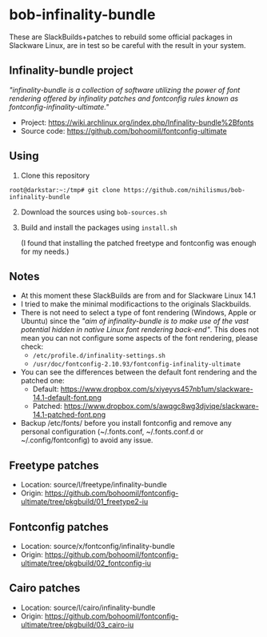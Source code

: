 # bob-infinality-bundle

These are SlackBuilds+patches to rebuild some official
packages in Slackware Linux, are in test so be
careful with the result in your system.

## Infinality-bundle project

*"infinality-bundle is a collection of software utilizing the power of font
rendering offered by infinality patches and fontconfig rules known as
fontconfig-infinality-ultimate."*

*  Project: https://wiki.archlinux.org/index.php/Infinality-bundle%2Bfonts
*  Source code: https://github.com/bohoomil/fontconfig-ultimate

## Using

1.  Clone this repository
  ```
  root@darkstar:~:/tmp# git clone https://github.com/nihilismus/bob-infinality-bundle
  ```

2. Download the sources using `bob-sources.sh`

3. Build and install the packages using `install.sh`

   (I found that installing the patched freetype and fontconfig was enough for my needs.)

## Notes

*  At this moment these SlackBuilds are from and for Slackware Linux 14.1
*  I tried to make the minimal modificactions to the originals Slackbuilds.
*  There is not need to select a type of font rendering (Windows, Apple or Ubuntu)
   since the *"aim of infinality-bundle is to make use of the vast potential hidden
   in native Linux font rendering back-end"*. This does not mean you can not
   configure some aspects of the font rendering, please check:
   *  `/etc/profile.d/infinality-settings.sh`
   *  `/usr/doc/fontconfig-2.10.93/fontconfig-infinality-ultimate`
*  You can see the differences between the default font rendering and the patched one:
   *  Default: https://www.dropbox.com/s/xiyeyvs457nb1um/slackware-14.1-default-font.png
   *  Patched: https://www.dropbox.com/s/awqgc8wg3djviqe/slackware-14.1-patched-font.png
*  Backup /etc/fonts/ before you install fontconfig and remove any personal configuration
   (~/.fonts.conf, ~/.fonts.conf.d or ~/.config/fontconfig) to avoid any issue.


## Freetype patches

*  Location: source/l/freetype/infinality-bundle
*  Origin: https://github.com/bohoomil/fontconfig-ultimate/tree/pkgbuild/01_freetype2-iu

## Fontconfig patches

*  Location: source/x/fontconfig/infinality-bundle
*  Origin: https://github.com/bohoomil/fontconfig-ultimate/tree/pkgbuild/02_fontconfig-iu

## Cairo patches

*  Location: source/l/cairo/infinality-bundle
*  Origin: https://github.com/bohoomil/fontconfig-ultimate/tree/pkgbuild/03_cairo-iu
